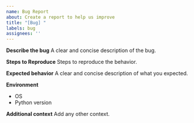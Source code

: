 ```yaml
---
name: Bug Report
about: Create a report to help us improve
title: "[Bug] "
labels: bug
assignees: ''
---
```


**Describe the bug**
A clear and concise description of the bug.

**Steps to Reproduce**
Steps to reproduce the behavior.

**Expected behavior**
A clear and concise description of what you expected.

**Environment**
- OS
- Python version

**Additional context**
Add any other context.
